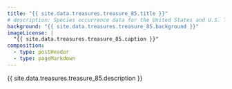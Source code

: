 ```yaml
---
title: "{{ site.data.treasures.treasure_85.title }}"
# description: Species occurrence data for the United States and U.S. Territories.
background: "{{ site.data.treasures.treasure_85.background }}"
imageLicense: |
  "{{ site.data.treasures.treasure_85.caption }}"
composition:
  - type: postHeader
  - type: pageMarkdown
---
```


{{ site.data.treasures.treasure_85.description }}